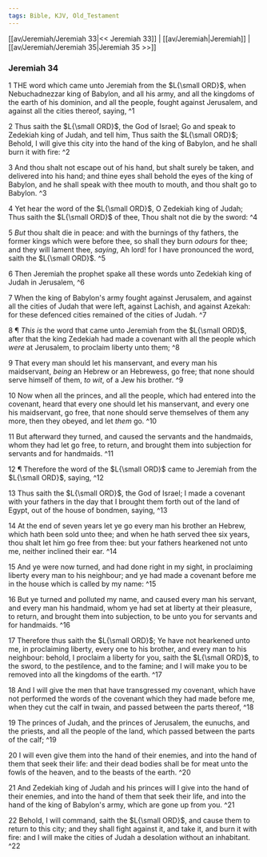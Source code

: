 ```yaml
---
tags: Bible, KJV, Old_Testament
---
```


[[av/Jeremiah/Jeremiah 33|<< Jeremiah 33]] | [[av/Jeremiah|Jeremiah]] | [[av/Jeremiah/Jeremiah 35|Jeremiah 35 >>]]

### Jeremiah 34

1 THE word which came unto Jeremiah from the $L{\small ORD}$, when Nebuchadnezzar king of Babylon, and all his army, and all the kingdoms of the earth of his dominion, and all the people, fought against Jerusalem, and against all the cities thereof, saying, ^1

2 Thus saith the $L{\small ORD}$, the God of Israel; Go and speak to Zedekiah king of Judah, and tell him, Thus saith the $L{\small ORD}$; Behold, I will give this city into the hand of the king of Babylon, and he shall burn it with fire: ^2

3 And thou shalt not escape out of his hand, but shalt surely be taken, and delivered into his hand; and thine eyes shall behold the eyes of the king of Babylon, and he shall speak with thee mouth to mouth, and thou shalt go to Babylon. ^3

4 Yet hear the word of the $L{\small ORD}$, O Zedekiah king of Judah; Thus saith the $L{\small ORD}$ of thee, Thou shalt not die by the sword: ^4

5 _But_ thou shalt die in peace: and with the burnings of thy fathers, the former kings which were before thee, so shall they burn _odours_ for thee; and they will lament thee, _saying_, Ah lord! for I have pronounced the word, saith the $L{\small ORD}$. ^5

6 Then Jeremiah the prophet spake all these words unto Zedekiah king of Judah in Jerusalem, ^6

7 When the king of Babylon's army fought against Jerusalem, and against all the cities of Judah that were left, against Lachish, and against Azekah: for these defenced cities remained of the cities of Judah. ^7

8 ¶ _This_ _is_ the word that came unto Jeremiah from the $L{\small ORD}$, after that the king Zedekiah had made a covenant with all the people which _were_ at Jerusalem, to proclaim liberty unto them; ^8

9 That every man should let his manservant, and every man his maidservant, _being_ an Hebrew or an Hebrewess, go free; that none should serve himself of them, _to_ _wit_, of a Jew his brother. ^9

10 Now when all the princes, and all the people, which had entered into the covenant, heard that every one should let his manservant, and every one his maidservant, go free, that none should serve themselves of them any more, then they obeyed, and let _them_ go. ^10

11 But afterward they turned, and caused the servants and the handmaids, whom they had let go free, to return, and brought them into subjection for servants and for handmaids. ^11

12 ¶ Therefore the word of the $L{\small ORD}$ came to Jeremiah from the $L{\small ORD}$, saying, ^12

13 Thus saith the $L{\small ORD}$, the God of Israel; I made a covenant with your fathers in the day that I brought them forth out of the land of Egypt, out of the house of bondmen, saying, ^13

14 At the end of seven years let ye go every man his brother an Hebrew, which hath been sold unto thee; and when he hath served thee six years, thou shalt let him go free from thee: but your fathers hearkened not unto me, neither inclined their ear. ^14

15 And ye were now turned, and had done right in my sight, in proclaiming liberty every man to his neighbour; and ye had made a covenant before me in the house which is called by my name: ^15

16 But ye turned and polluted my name, and caused every man his servant, and every man his handmaid, whom ye had set at liberty at their pleasure, to return, and brought them into subjection, to be unto you for servants and for handmaids. ^16

17 Therefore thus saith the $L{\small ORD}$; Ye have not hearkened unto me, in proclaiming liberty, every one to his brother, and every man to his neighbour: behold, I proclaim a liberty for you, saith the $L{\small ORD}$, to the sword, to the pestilence, and to the famine; and I will make you to be removed into all the kingdoms of the earth. ^17

18 And I will give the men that have transgressed my covenant, which have not performed the words of the covenant which they had made before me, when they cut the calf in twain, and passed between the parts thereof, ^18

19 The princes of Judah, and the princes of Jerusalem, the eunuchs, and the priests, and all the people of the land, which passed between the parts of the calf; ^19

20 I will even give them into the hand of their enemies, and into the hand of them that seek their life: and their dead bodies shall be for meat unto the fowls of the heaven, and to the beasts of the earth. ^20

21 And Zedekiah king of Judah and his princes will I give into the hand of their enemies, and into the hand of them that seek their life, and into the hand of the king of Babylon's army, which are gone up from you. ^21

22 Behold, I will command, saith the $L{\small ORD}$, and cause them to return to this city; and they shall fight against it, and take it, and burn it with fire: and I will make the cities of Judah a desolation without an inhabitant. ^22

